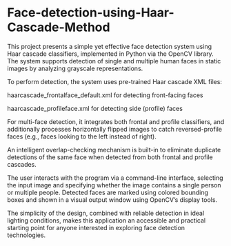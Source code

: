 # Face-detection-using-Haar-Cascade-Method
This project presents a simple yet effective face detection system using Haar cascade classifiers, implemented in Python via the OpenCV library. The system supports detection of single and multiple human faces in static images by analyzing grayscale representations.

To perform detection, the system uses pre-trained Haar cascade XML files:

haarcascade_frontalface_default.xml for detecting front-facing faces

haarcascade_profileface.xml for detecting side (profile) faces

For multi-face detection, it integrates both frontal and profile classifiers, and additionally processes horizontally flipped images to catch reversed-profile faces (e.g., faces looking to the left instead of right).

An intelligent overlap-checking mechanism is built-in to eliminate duplicate detections of the same face when detected from both frontal and profile cascades.

The user interacts with the program via a command-line interface, selecting the input image and specifying whether the image contains a single person or multiple people. Detected faces are marked using colored bounding boxes and shown in a visual output window using OpenCV’s display tools.

The simplicity of the design, combined with reliable detection in ideal lighting conditions, makes this application an accessible and practical starting point for anyone interested in exploring face detection technologies.
